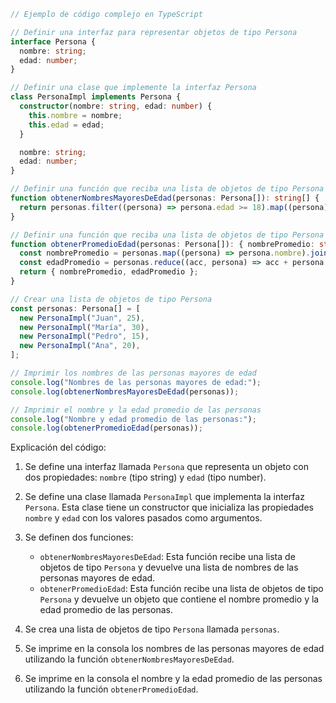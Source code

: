 ```typescript
// Ejemplo de código complejo en TypeScript

// Definir una interfaz para representar objetos de tipo Persona
interface Persona {
  nombre: string;
  edad: number;
}

// Definir una clase que implemente la interfaz Persona
class PersonaImpl implements Persona {
  constructor(nombre: string, edad: number) {
    this.nombre = nombre;
    this.edad = edad;
  }

  nombre: string;
  edad: number;
}

// Definir una función que reciba una lista de objetos de tipo Persona y devuelva una lista de nombres de las personas mayores de edad
function obtenerNombresMayoresDeEdad(personas: Persona[]): string[] {
  return personas.filter((persona) => persona.edad >= 18).map((persona) => persona.nombre);
}

// Definir una función que reciba una lista de objetos de tipo Persona y devuelva un objeto que contenga el nombre y la edad promedio de las personas
function obtenerPromedioEdad(personas: Persona[]): { nombrePromedio: string; edadPromedio: number } {
  const nombrePromedio = personas.map((persona) => persona.nombre).join(" ");
  const edadPromedio = personas.reduce((acc, persona) => acc + persona.edad, 0) / personas.length;
  return { nombrePromedio, edadPromedio };
}

// Crear una lista de objetos de tipo Persona
const personas: Persona[] = [
  new PersonaImpl("Juan", 25),
  new PersonaImpl("María", 30),
  new PersonaImpl("Pedro", 15),
  new PersonaImpl("Ana", 20),
];

// Imprimir los nombres de las personas mayores de edad
console.log("Nombres de las personas mayores de edad:");
console.log(obtenerNombresMayoresDeEdad(personas));

// Imprimir el nombre y la edad promedio de las personas
console.log("Nombre y edad promedio de las personas:");
console.log(obtenerPromedioEdad(personas));
```

Explicación del código:

1. Se define una interfaz llamada `Persona` que representa un objeto con dos propiedades: `nombre` (tipo string) y `edad` (tipo number).

2. Se define una clase llamada `PersonaImpl` que implementa la interfaz `Persona`. Esta clase tiene un constructor que inicializa las propiedades `nombre` y `edad` con los valores pasados como argumentos.

3. Se definen dos funciones:

   - `obtenerNombresMayoresDeEdad`: Esta función recibe una lista de objetos de tipo `Persona` y devuelve una lista de nombres de las personas mayores de edad.
   - `obtenerPromedioEdad`: Esta función recibe una lista de objetos de tipo `Persona` y devuelve un objeto que contiene el nombre promedio y la edad promedio de las personas.

4. Se crea una lista de objetos de tipo `Persona` llamada `personas`.

5. Se imprime en la consola los nombres de las personas mayores de edad utilizando la función `obtenerNombresMayoresDeEdad`.

6. Se imprime en la consola el nombre y la edad promedio de las personas utilizando la función `obtenerPromedioEdad`.